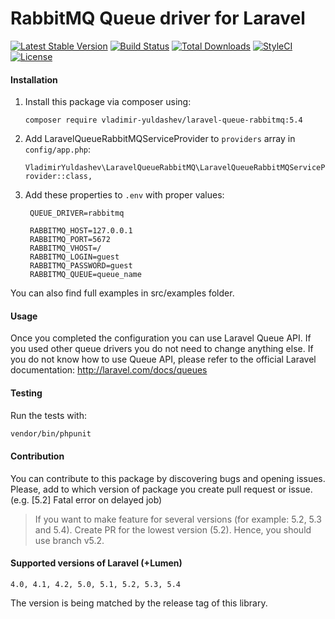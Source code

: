 RabbitMQ Queue driver for Laravel
======================
[![Latest Stable Version](https://poser.pugx.org/vladimir-yuldashev/laravel-queue-rabbitmq/v/stable?format=flat-square)](https://packagist.org/packages/vladimir-yuldashev/laravel-queue-rabbitmq)
[![Build Status](https://img.shields.io/travis/vladimir-yuldashev/laravel-queue-rabbitmq.svg?style=flat-square)](https://travis-ci.org/vladimir-yuldashev/laravel-queue-rabbitmq)
[![Total Downloads](https://poser.pugx.org/vladimir-yuldashev/laravel-queue-rabbitmq/downloads?format=flat-square)](https://packagist.org/packages/vladimir-yuldashev/laravel-queue-rabbitmq)
[![StyleCI](https://styleci.io/repos/14976752/shield)](https://styleci.io/repos/14976752)
[![License](https://poser.pugx.org/vladimir-yuldashev/laravel-queue-rabbitmq/license?format=flat-square)](https://packagist.org/packages/vladimir-yuldashev/laravel-queue-rabbitmq)

#### Installation

1. Install this package via composer using:

	`composer require vladimir-yuldashev/laravel-queue-rabbitmq:5.4`

2. Add LaravelQueueRabbitMQServiceProvider to `providers` array in `config/app.php`:

	`VladimirYuldashev\LaravelQueueRabbitMQ\LaravelQueueRabbitMQServiceProvider::class,`

3. Add these properties to `.env` with proper values:

		QUEUE_DRIVER=rabbitmq

		RABBITMQ_HOST=127.0.0.1
		RABBITMQ_PORT=5672
		RABBITMQ_VHOST=/
		RABBITMQ_LOGIN=guest
		RABBITMQ_PASSWORD=guest
		RABBITMQ_QUEUE=queue_name


You can also find full examples in src/examples folder.

#### Usage

Once you completed the configuration you can use Laravel Queue API. If you used other queue drivers you do not need to change anything else. If you do not know how to use Queue API, please refer to the official Laravel documentation: http://laravel.com/docs/queues

#### Testing

Run the tests with:

``` bash
vendor/bin/phpunit
```


#### Contribution

You can contribute to this package by discovering bugs and opening issues. Please, add to which version of package you create pull request or issue. (e.g. [5.2] Fatal error on delayed job)

> If you want to make feature for several versions (for example: 5.2, 5.3 and 5.4). Create PR for the lowest version (5.2). Hence, you should use branch v5.2.

#### Supported versions of Laravel (+Lumen)

`4.0, 4.1, 4.2, 5.0, 5.1, 5.2, 5.3, 5.4`

The version is being matched by the release tag of this library.

